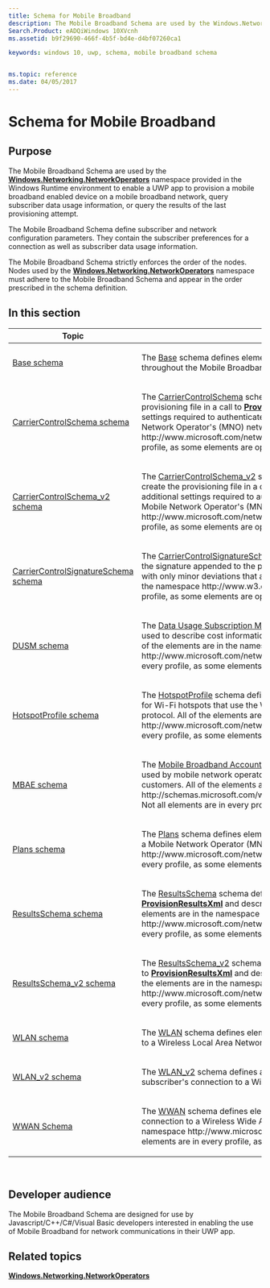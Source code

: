 ```yaml
---
title: Schema for Mobile Broadband
description: The Mobile Broadband Schema are used by the Windows.Networking.NetworkOperators namespace provided in the Windows Runtime environment to enable a UWP app to provision a mobile broadband enabled device on a mobile broadband network, query subscriber data usage information, or query the results of the last provisioning attempt.
Search.Product: eADQiWindows 10XVcnh
ms.assetid: b9f29690-466f-4b5f-bd4e-d4bf07260ca1

keywords: windows 10, uwp, schema, mobile broadband schema


ms.topic: reference
ms.date: 04/05/2017
---
```


# Schema for Mobile Broadband


## Purpose


The Mobile Broadband Schema are used by the [**Windows.Networking.NetworkOperators**](https://msdn.microsoft.com/library/windows/apps/br241148) namespace provided in the Windows Runtime environment to enable a UWP app to provision a mobile broadband enabled device on a mobile broadband network, query subscriber data usage information, or query the results of the last provisioning attempt.

The Mobile Broadband Schema define subscriber and network configuration parameters. They contain the subscriber preferences for a connection as well as subscriber data usage information.

The Mobile Broadband Schema strictly enforces the order of the nodes. Nodes used by the [**Windows.Networking.NetworkOperators**](https://msdn.microsoft.com/library/windows/apps/br241148) namespace must adhere to the Mobile Broadband Schema and appear in the order prescribed in the schema definition.

## In this section


<table>
<colgroup>
<col width="50%" />
<col width="50%" />
</colgroup>
<thead>
<tr class="header">
<th>Topic</th>
<th>Description</th>
</tr>
</thead>
<tbody>
<tr class="odd">
<td><p><a href="base/schema-root.md">Base schema</a> </p></td>
<td><p>The <a href="base/schema-root.md">Base</a>  schema defines elements that are used to describe basic data types used throughout the Mobile Broadband schema. It defines only simple and complex types.</p></td>
</tr>
<tr class="even">
<td><p><a href="carriercontrolschema/schema-root.md">CarrierControlSchema schema</a> </p></td>
<td><p>The <a href="carriercontrolschema/schema-root.md">CarrierControlSchema</a>  schema defines elements that are used to create the provisioning file in a call to <a href="https://msdn.microsoft.com/library/windows/apps/br207400"><strong>ProvisionFromXmlDocumentAsync</strong></a> and describe all of the settings required to authenticate and provision a subscriber's account on a Mobile Network Operator's (MNO) network. All of the elements are in the namespace http://www.microsoft.com/networking/CarrierControl/v1. Not all elements are in every profile, as some elements are optional.</p></td>
</tr>
<tr class="odd">
<td><p><a href="carriercontrolschema-v2/schema-root.md">CarrierControlSchema_v2 schema</a> </p></td>
<td><p>The <a href="carriercontrolschema-v2/schema-root.md">CarrierControlSchema_v2</a>  schema defines additional elements that are used to create the provisioning file in a call to <a href="https://msdn.microsoft.com/library/windows/apps/br207400"><strong>ProvisionFromXmlDocumentAsync</strong></a> and describe additional settings required to authenticate and provision a subscriber's account on a Mobile Network Operator's (MNO) network. All of the elements are in the namespace http://www.microsoft.com/networking/CarrierControl/v2. Not all elements are in every profile, as some elements are optional.</p></td>
</tr>
<tr class="even">
<td><p><a href="carriercontrolsignatureschema/schema-root.md">CarrierControlSignatureSchema schema</a> </p></td>
<td><p>The <a href="carriercontrolsignatureschema/schema-root.md">CarrierControlSignatureSchema</a>  schema defines elements that are used to describe the signature appended to the provisioning file. It is based on the <a href="https://www.w3.org/TR/xmldsig-core/">XML DSIG</a> specification with only minor deviations that are explicitly described below. All of the elements are in the namespace http://www.w3.org/2000/09/xmldsig#. Not all elements are in every profile, as some elements are optional.</p></td>
</tr>
<tr class="odd">
<td><p><a href="dusm/schema-root.md">DUSM schema</a> </p></td>
<td><p>The <a href="dusm/schema-root.md">Data Usage Subscription Management (DUSM)</a>  schema defines elements that are used to describe cost information for a subscriber's connection to a metered network. All of the elements are in the namespace http://www.microsoft.com/networking/CarrierControl/DUSM/v1. Not all elements are in every profile, as some elements are optional.</p></td>
</tr>
<tr class="even">
<td><p><a href="hotspotprofile/schema-root.md">HotspotProfile schema</a> </p></td>
<td><p>The <a href="hotspotprofile/schema-root.md">HotspotProfile</a>  schema defines elements that are used to describe login credentials for Wi-Fi hotspots that use the Wireless Internet Service Provider roaming (WISPr) protocol. All of the elements are in the namespace http://www.microsoft.com/networking/WLAN/HotspotProfile/v1. Not all elements are in every profile, as some elements are optional.</p></td>
</tr>
<tr class="odd">
<td><p><a href="mbae/schema-root.md">MBAE schema</a> </p></td>
<td><p>The <a href="mbae/schema-root.md">Mobile Broadband Account Experience (MBAE)</a>  schema defines elements that are used by mobile network operators and retail partners to deliver valued added services to customers. All of the elements are in the namespace http://schemas.microsoft.com/windows/2010/12/DeviceMetadata/MobileBroadbandInfo. Not all elements are in every profile, as some elements are optional.</p></td>
</tr>
<tr class="even">
<td><p><a href="plans/schema-root.md">Plans schema</a> </p></td>
<td><p>The <a href="plans/schema-root.md">Plans</a>  schema defines elements that are used to describe a subscriber's data plan on a Mobile Network Operator (MNO). All of the elements are in the namespace http://www.microsoft.com/networking/CarrierControl/Plans/v1. Not all elements are in every profile, as some elements are optional.</p></td>
</tr>
<tr class="odd">
<td><p><a href="resultsschema/schema-root.md">ResultsSchema schema</a> </p></td>
<td><p>The <a href="resultsschema/schema-root.md">ResultsSchema</a>  schema defines elements that are returned from a call to <a href="https://msdn.microsoft.com/library/windows/apps/br212048"><strong>ProvisionResultsXml</strong></a> and describe the results of the last provisioning attempt. All of the elements are in the namespace http://www.microsoft.com/networking/CarrierControlResults/v1. Not all elements are in every profile, as some elements are optional.</p></td>
</tr>
<tr class="even">
<td><p><a href="resultsschema-v2/schema-root.md">ResultsSchema_v2 schema</a> </p></td>
<td><p>The <a href="resultsschema-v2/schema-root.md">ResultsSchema_v2</a>  schema defines additional elements that are returned from a call to <a href="https://msdn.microsoft.com/library/windows/apps/br212048"><strong>ProvisionResultsXml</strong></a> and describe the results of the last provisioning attempt. All of the elements are in the namespace http://www.microsoft.com/networking/CarrierControlResults/v2. Not all elements are in every profile, as some elements are optional.</p></td>
</tr>
<tr class="odd">
<td><p><a href="wlan/schema-root.md">WLAN schema</a> </p></td>
<td><p>The <a href="wlan/schema-root.md">WLAN</a>  schema defines elements that are used to describe a subscriber's connection to a Wireless Local Area Network (WLAN).</p></td>
</tr>
<tr class="even">
<td><p><a href="wlan-v2/schema-root.md">WLAN_v2 schema</a> </p></td>
<td><p>The <a href="wlan-v2/schema-root.md">WLAN_v2</a>  schema defines additional elements that are used to describe a subscriber's connection to a Wireless Local Area Network (WLAN).</p></td>
</tr>
<tr class="odd">
<td><p><a href="wwan/schema-root.md">WWAN Schema</a> </p></td>
<td><p>The <a href="wwan/schema-root.md">WWAN</a>  schema defines elements that are used to describe a subscriber's connection to a Wireless Wide Area Network (WWAN). All of the elements are in the namespace http://www.microsoft.com/networking/CarrierControl/WWAN/v1. Not all elements are in every profile, as some elements are optional.</p></td>
</tr>
</tbody>
</table>

 

## Developer audience


The Mobile Broadband Schema are designed for use by Javascript/C++/C#/Visual Basic developers interested in enabling the use of Mobile Broadband for network communications in their UWP app.

## Related topics


[**Windows.Networking.NetworkOperators**](https://msdn.microsoft.com/library/windows/apps/br241148)

 

 




